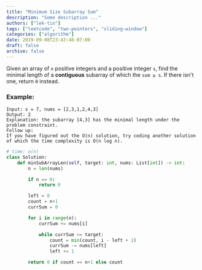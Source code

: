 ```yaml
---
title: "Minimum Size Subarray Sum"
description: "Some description ..."
authors: ["lek-tin"]
tags: ["leetcode", "two-pointers", "sliding-window"]
categories: ["algorithm"]
date: 2019-09-08T23:43:48-07:00
draft: false
archive: false
---
```

Given an array of `n` positive integers and a positive integer `s`, find the minimal length of a **contiguous** subarray of which the `sum ≥ s`. If there isn't one, return `0` instead.

### Example:
```
Input: s = 7, nums = [2,3,1,2,4,3]
Output: 2
Explanation: the subarray [4,3] has the minimal length under the problem constraint.
Follow up:
If you have figured out the O(n) solution, try coding another solution of which the time complexity is O(n log n).
```
```python
# time: o(n)
class Solution:
    def minSubArrayLen(self, target: int, nums: List[int]) -> int:
        n = len(nums)

        if n == 0:
            return 0

        left = 0
        count = n+1
        currSum = 0

        for i in range(n):
            currSum += nums[i]

            while currSum >= target:
                count = min(count, i - left + 1)
                currSum -= nums[left]
                left += 1

        return 0 if count == n+1 else count
```
